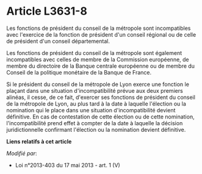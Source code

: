 # Article L3631-8

Les fonctions de président du conseil de la métropole sont incompatibles avec l'exercice de la fonction de président d'un
conseil régional ou de celle de président d'un conseil départemental.

Les fonctions de président du conseil de la métropole sont également incompatibles avec celles de membre de la Commission
européenne, de membre du directoire de la Banque centrale européenne ou de membre du Conseil de la politique monétaire de la
Banque de France.

Si le président du conseil de la métropole de Lyon exerce une fonction le plaçant dans une situation d'incompatibilité prévue
aux deux premiers alinéas, il cesse, de ce fait, d'exercer ses fonctions de président du conseil de la métropole de Lyon, au
plus tard à la date à laquelle l'élection ou la nomination qui le place dans une situation d'incompatibilité devient
définitive. En cas de contestation de cette élection ou de cette nomination, l'incompatibilité prend effet à compter de la
date à laquelle la décision juridictionnelle confirmant l'élection ou la nomination devient définitive.

**Liens relatifs à cet article**

_Modifié par_:

  - Loi n°2013-403 du 17 mai 2013 - art. 1 (V)
